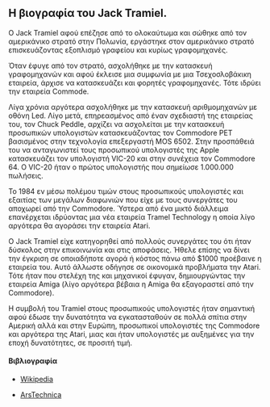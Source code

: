 ## Η βιογραφία του Jack Tramiel.
O Jack Tramiel αφού επέζησε από το ολοκαύτωμα και σώθηκε από τον αμερικάνικο στρατό στην Πολωνία, εργάστηκε στον αμερικάνικο στρατό επισκευάζοντας εξοπλισμό γραφείου και κυρίως γραφομηχανές.


Όταν έφυγε από τον στρατό, ασχολήθηκε με την κατασκευή γραφομηχανών και αφού έκλεισε μια συμφωνία με μια Τσεχοσλοβάκικη εταιρεία, άρχισε να κατασκευάζει και φορητές γραφομηχανές. Τότε ιδρύει την εταιρεία Commode.


Λίγα χρόνια αργότερα ασχολήθηκε με την κατασκευή αριθμομηχανών με οθόνη Led. Λίγο μετά, επηρεασμένος από έναν σχεδιαστή της εταιρείας του, τον Chuck Peddle, αρχίζει να ασχολείται με την κατασκευή προσωπικών υπολογιστών κατασκευάζοντας τον Commodore PET βασισμένος στην τεχνολογία επεξεργαστή MOS 6502. Στην προσπάθειά του να ανταγωνιστεί τους προσωπικού υπολογιστές της Apple κατασκευάζει τον υπολογιστή VIC-20 και στην συνέχεια τον Commodore 64. Ο VIC-20 ήταν ο πρώτος υπολογιστής που σημείωσε 1.000.000 πωλήσεις.


Το 1984 εν μέσω πολέμου τιμών στους προσωπικούς υπολογιστές και εξαιτίας των μεγάλων διαφωνιών που είχε με τους συνεργάτες του αποχωρεί από την Commodore. Ύστερα από ένα μικτό διάλλειμα επανέρχεται ιδρύοντας μια νέα εταιρεία Tramel Technology η οποία λίγο αργότερα θα αγοράσει την εταιρεία Atari. 

Ο Jack Tramiel είχε κατηγορηθεί από πολλούς συνεργάτες του ότι ήταν δύσκολος στην επικοινωνία και στις αποφάσεις. Ήθελε επίσης να δίνει την έγκριση σε οποιαδήποτε αγορά ή κόστος πάνω από $1000 προέβαινε η εταιρεία του. Αυτό άλλωστε οδήγησε σε οικονομικά προβλήματα την Atari. Τότε ήταν που στελέχη της και μηχανικοί έφυγαν, δημιουργώντας την εταιρεία Amiga (λίγο αργότερα βέβαια η Amiga θα εξαγοραστεί από την Commodore).

Η συμβολή του Tramiel στους προσωπικούς υπολογιστές ήταν σημαντική αφού έδωσε την δυνατότητα να εγκατασταθούν σε πολλά σπίτια στην Αμερική αλλά και στην Ευρώπη, προσωπικοί υπολογιστές της Commodore και αργότερα της Atari, μιας και ήταν υπολογιστές με αυξημένες για την εποχή δυνατότητες, σε προσιτή τιμή.

#### Βιβλιογραφία
- [Wikipedia](https://en.m.wikipedia.org/wiki/Jack_Tramiel)

- [ArsTechnica](https://arstechnica.com/gadgets/2007/10/amiga-history-4-commodore-years/)

